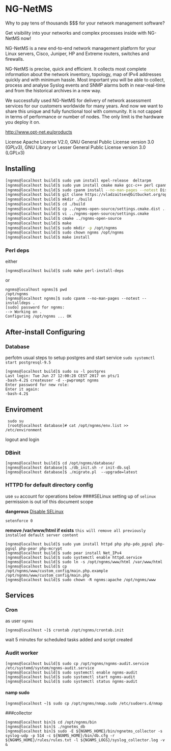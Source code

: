 # NG-NetMS

Why to pay tens of thousands $$$ for your network management software?

Get visibility into your networks and complex processes inside with NG-NetMS now!

NG-NetMS is a new end-to-end network management platform for your Linux servers, Cisco, Juniper, HP and Extreme routers, switches and firewalls.

NG-NetMS is precise, quick and efficient. It collects most complete information about the network inventory, topology, map of IPv4 addresses quickly and with minimum hassle. 
Most important you will be able to collect, process and analyse Syslog events and SNMP alarms both in near-real-time and from the historical archives in a new way.

We successfully used NG-NetMS for delivery of network assessment services for our customers worldwide for many years. And now we want to share this unique and fully functional tool with community. It is not capped in terms of performance or number of nodes. The only limit is the hardware you deploy it on.

http://www.opt-net.eu/products

License
Apache License V2.0, GNU General Public License version 3.0 (GPLv3), GNU Library or Lesser General Public License version 3.0 (LGPLv3)


## Installing

```bash
[ngnms@localhost build]$ sudo yum install epel-release  deltarpm
[ngnms@localhost build]$ sudo yum install cmake make gcc-c++ perl cpanminus nmap pcre-devel libpqxx-devel flex flex-devel net-snmp-devel cryptopp-devel boost-devel postgresql-devel telnet libmcrypt
[ngnms@localhost build]$ sudo cpanm install --no-man-pages --notest Dist::Zilla::Plugin::PodWeaver  Pod::Weaver::Section::GenerateSection 
[ngnms@localhost build]$ git clone https://vladzaitsev@bitbucket.org/optoss/ngnms-open-source.git
[ngnms@localhost build]$ mkdir ./build
[ngnms@localhost build]$ cd ./build
[ngnms@localhost build]$ cp ../ngnms-open-source/settings.cmake.dist ../ngnms-open-source/settings.cmake
[ngnms@localhost build]$ vi ../ngnms-open-source/settings.cmake
[ngnms@localhost build]$ cmake ../ngnms-open-source
[ngnms@localhost build]$ make
[ngnms@localhost build]$ sudo mkdir -p /opt/ngnms
[ngnms@localhost build]$ sudo chown ngnms /opt/ngnms
[ngnms@localhost build]$ make install
```


### Perl deps

either 
```shell
[ngnms@localhost build]$ sudo make perl-install-deps
```
or
```shell
ngnms@localhost ngnms]$ pwd
/opt/ngnms
[ngnms@localhost ngnms]$ sudo cpanm --no-man-pages --notest --installdeps .
[sudo] password for ngnms:
--> Working on .
Configuring /opt/ngnms ... OK
```

## After-install Configuring
### Database
 perfotm usual steps to setup postgres and start service
 `sudo systemctl start postgresql-9.5`
```shell
[ngnms@localhost build]$ sudo su -l postgres                
Last login: Tue Jun 27 12:00:28 CEST 2017 on pts/1         
-bash-4.2$ createuser -d --pwprompt ngnms                  
Enter password for new role:                               
Enter it again:                                            
-bash-4.2$                                                 
```
## Enviroment
```
 sudo su
 [root@localhost database]# cat /opt/ngnms/env.list >> /etc/environment
```
logout and login

### DBinit

```shell
[ngnms@localhost build]$ cd /opt/ngnms/database/
[ngnms@localhost database]$ ./db_init.sh -r init-db.sql
[ngnms@localhost database]$ ./migrate.pl  --upgrade=latest
```


### HTTPD for default directory config
use `su` account for operations below
####SELinux
setting up of `selinux` permission is out iof this document scope

__dangerous__
[Disable SELinux](https://access.redhat.com/documentation/en-US/Red_Hat_Enterprise_Linux/6/html/Security-Enhanced_Linux/sect-Security-Enhanced_Linux-Enabling_and_Disabling_SELinux-Disabling_SELinux.html)

`setenforce 0`

__remove /var/www/html if exists__
`this will remove all previously installed default server content`

```
[ngnms@localhost build]$ sudo yum install httpd php php-pdo_pgsql php-pgsql php-pear php-mcrypt
[ngnms@localhost build]$ sudo pear install Net_IPv4
[ngnms@localhost build]$ sudo systemctl enable httpd.service
[ngnms@localhost build]$ sudo ln -s /opt/ngnms/www/html /var/www/html
[ngnms@localhost build]$ cp /opt/ngnms/www/custom_config/main.php.example /opt/ngnms/www/custom_config/main.php
[ngnms@localhost build]$ sudo chown -R ngnms:apache /opt/ngnms/www
```

## Services

### Cron 
as user `ngnms`
```shell
[ngnms@localhost ~]$ crontab /opt/ngnms/crontab.init
```
wait 5 minutes for scheduled tasks added and script created

### Audit worker
```shell
[ngnms@localhost build]$ sudo cp /opt/ngnms/ngnms-audit.service /etc/systemd/system/ngnms-audit.service
[ngnms@localhost build]$ sudo systemctl enable ngnms-audit
[ngnms@localhost build]$ sudo systemctl start ngnms-audit
[ngnms@localhost build]$ sudo systemctl status ngnms-audit 
```
#### namp sudo
```shell
[ngnms@localhost ~]$ sudo cp /opt/ngnms/nmap.sudo /etc/sudoers.d/nmap
```

###collector
```shell
[ngnms@localhost bin]$ cd /opt/ngnms/bin
[ngnms@localhost bin]$ ./ngnetms_db      
[ngnms@localhost bin]$ sudo -E ${NGNMS_HOME}/bin/ngnetms_collector -s syslog-udp -p 514 -c ${NGNMS_HOME}/bin/db.cfg -r ${NGNMS_HOME}/rules/rules.txt -l ${NGNMS_LOGS}/syslog_collector.log -v &  
```